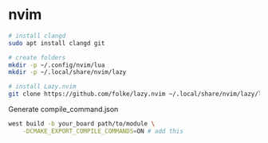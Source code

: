 # nvim

```bash
# install clangd
sudo apt install clangd git

# create folders
mkdir -p ~/.config/nvim/lua
mkdir -p ~/.local/share/nvim/lazy

# install Lazy.nvim
git clone https://github.com/folke/lazy.nvim ~/.local/share/nvim/lazy/lazy.nvim
```

Generate compile_command.json

```bash
west build -b your_board path/to/module \
    -DCMAKE_EXPORT_COMPILE_COMMANDS=ON # add this
```
